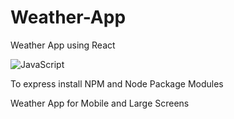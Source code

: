 # Weather-App
Weather App using React

![JavaScript](https://github.com/Kumar068/Weather-App/assets/98702588/356206a8-d3dc-4ac9-a4ef-5ebb2d2cd6a5)


To express install NPM and Node Package Modules

Weather App for Mobile and Large Screens
